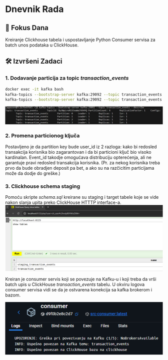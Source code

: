 # Dnevnik Rada 
## 🎯 Fokus Dana 
Kreiranje Clickhouse tabela i uspostavljanje Python Consumer servisa za batch unos podataka u ClickHouse.


## 🛠 Izvršeni Zadaci
### 1. Dodavanje particija za topic *transaction_events*

```bash
docker exec -it kafka bash
kafka-topics --bootstrap-server kafka:29092 --topic transaction_events --alter --partitions 4
kafka-topics --bootstrap-server kafka:29092 --topic transaction_events --describe
```
![4 particije](assets/oct03_topic_partitions.png)

### 2. Promena particionog ključa

Postavljeno je da partition key bude user_id iz 2 razloga: kako bi redosled transakcija korisnika bio zagarantovan i da bi particioni ključ bio visoko kardinalan. Event_id takodje omogućava distribuciju opterećenja, ali ne garantuje pravi redosled transakcija korisnika. (Pr. za nekog korisnika treba prvo da bude obradjen deposit pa bet, a ako su na razčicitim particijama može da dodje do greške.)

### 3. Clickhouse schema staging

Pomoću skripte *schema.sql* kreirane su staging i target tabele koje se vide nakon slanja upita preko ClickHouse HTTTP interface-a.
![SHOW TABLES](assets/oct03_show_tables.png)

Kreiran je consumer servis koji se povezuje na Kafku-u i koji treba da vrši batch upis u ClickHouse *transaction_events* tabelu.
U okviru logova consumer servisa vidi se da je ostvarena konekcija sa kafka brokerom i bazom.

![SHOW TABLES](assets/oct03_consumer_connection.png)
